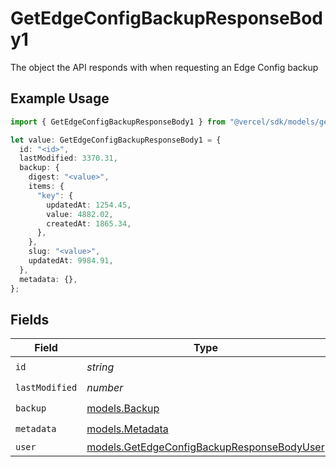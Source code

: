 # GetEdgeConfigBackupResponseBody1

The object the API responds with when requesting an Edge Config backup

## Example Usage

```typescript
import { GetEdgeConfigBackupResponseBody1 } from "@vercel/sdk/models/getedgeconfigbackupop.js";

let value: GetEdgeConfigBackupResponseBody1 = {
  id: "<id>",
  lastModified: 3370.31,
  backup: {
    digest: "<value>",
    items: {
      "key": {
        updatedAt: 1254.45,
        value: 4882.02,
        createdAt: 1865.34,
      },
    },
    slug: "<value>",
    updatedAt: 9984.91,
  },
  metadata: {},
};
```

## Fields

| Field                                                                                          | Type                                                                                           | Required                                                                                       | Description                                                                                    |
| ---------------------------------------------------------------------------------------------- | ---------------------------------------------------------------------------------------------- | ---------------------------------------------------------------------------------------------- | ---------------------------------------------------------------------------------------------- |
| `id`                                                                                           | *string*                                                                                       | :heavy_check_mark:                                                                             | N/A                                                                                            |
| `lastModified`                                                                                 | *number*                                                                                       | :heavy_check_mark:                                                                             | N/A                                                                                            |
| `backup`                                                                                       | [models.Backup](../models/backup.md)                                                           | :heavy_check_mark:                                                                             | N/A                                                                                            |
| `metadata`                                                                                     | [models.Metadata](../models/metadata.md)                                                       | :heavy_check_mark:                                                                             | N/A                                                                                            |
| `user`                                                                                         | [models.GetEdgeConfigBackupResponseBodyUser](../models/getedgeconfigbackupresponsebodyuser.md) | :heavy_minus_sign:                                                                             | N/A                                                                                            |
